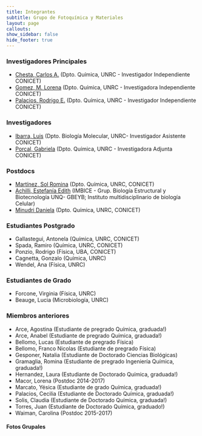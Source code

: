 ```yaml
---
title: Integrantes
subtitle: Grupo de Fotoquímica y Materiales
layout: page
callouts:
show_sidebar: false
hide_footer: true
---
```


### Investigadores Principales
- [Chesta, Carlos A.](/chesta) (Dpto. Química, UNRC - Investigador Independiente CONICET)
- [Gomez, M. Lorena](/gomez)  (Dpto. Química, UNRC - Investigadora Independiente CONICET)
- [Palacios, Rodrigo E.](/palacios) (Dpto. Química, UNRC  - Investigador Independiente CONICET)

### Investigadores
- [Ibarra, Luis](/ibarra) (Dpto. Biología Molecular, UNRC-  Investigador Asistente CONICET)
- [Porcal, Gabriela](/porcal) (Dpto. Química, UNRC  - Investigadora Adjunta CONICET)

### Postdocs
- [Martínez, Sol Romina](/martinez) (Dpto. Química, UNRC, CONICET)
- [Achilli, Estefanía Edith](/achilli) (IMBICE - Grup. Biología Estructural y Biotecnología UNQ- GBEYB; Instituto multidisciplinario de biología Celular)
- [Minudri Daniela](/minudri) (Dpto. Química, UNRC, CONICET)

### Estudiantes Postgrado
- Gallastegui, Antonela (Química, UNRC, CONICET)
- Spada, Ramiro (Química, UNRC, CONICET)
- Ponzio, Rodrigo (Física, UBA, CONICET)
- Cagnetta, Gonzalo (Química, UNRC)
- Wendel, Ana (Física, UNRC)

### Estudiantes de Grado
- Forcone, Virginia (Física, UNRC)
- Beauge, Lucia (Microbiología, UNRC)

### Miembros anteriores
- Arce, Agostina (Estudiante de pregrado Química, graduada!)
- Arce, Anabel  (Estudiante de pregrado Química, graduada!)
- Bellomo, Lucas (Estudiante de pregrado Física)
- Bellomo, Franco Nicolas (Estudiante de pregrado Física)
- Gesponer, Natalia (Estudiante de Doctorado Ciencias Biológicas)
- Gramaglia, Romina (Estudiante de pregrado Ingeniería Química, graduada!)
- Hernandez, Laura (Estudiante de Doctorado Química, graduada!)
- Macor, Lorena (Postdoc 2014-2017)
- Marcato, Yésica (Estudiante de grado Química, graduada!)
- Palacios, Cecilia (Estudiante de Doctorado Química, graduada!)
- Solis, Claudia (Estudiante de Doctorado Química, graduada!)
- Torres, Juan (Estudiante de Doctorado Química, graduado!)
- Waiman, Carolina (Postdoc 2015-2017)

#### Fotos Grupales
